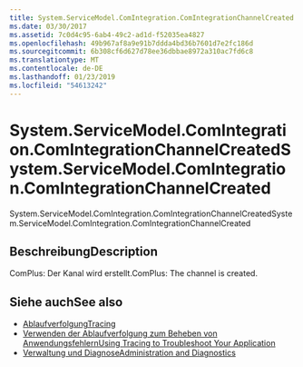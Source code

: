 ```yaml
---
title: System.ServiceModel.ComIntegration.ComIntegrationChannelCreated
ms.date: 03/30/2017
ms.assetid: 7c0d4c95-6ab4-49c2-ad1d-f52035ea4827
ms.openlocfilehash: 49b967af8a9e91b7ddda4bd36b7601d7e2fc186d
ms.sourcegitcommit: 6b308cf6d627d78ee36dbbae8972a310ac7fd6c8
ms.translationtype: MT
ms.contentlocale: de-DE
ms.lasthandoff: 01/23/2019
ms.locfileid: "54613242"
---
```

# <a name="systemservicemodelcomintegrationcomintegrationchannelcreated"></a><span data-ttu-id="c04b4-102">System.ServiceModel.ComIntegration.ComIntegrationChannelCreated</span><span class="sxs-lookup"><span data-stu-id="c04b4-102">System.ServiceModel.ComIntegration.ComIntegrationChannelCreated</span></span>
<span data-ttu-id="c04b4-103">System.ServiceModel.ComIntegration.ComIntegrationChannelCreated</span><span class="sxs-lookup"><span data-stu-id="c04b4-103">System.ServiceModel.ComIntegration.ComIntegrationChannelCreated</span></span>  
  
## <a name="description"></a><span data-ttu-id="c04b4-104">Beschreibung</span><span class="sxs-lookup"><span data-stu-id="c04b4-104">Description</span></span>  
 <span data-ttu-id="c04b4-105">ComPlus: Der Kanal wird erstellt.</span><span class="sxs-lookup"><span data-stu-id="c04b4-105">ComPlus: The channel is created.</span></span>  
  
## <a name="see-also"></a><span data-ttu-id="c04b4-106">Siehe auch</span><span class="sxs-lookup"><span data-stu-id="c04b4-106">See also</span></span>
- [<span data-ttu-id="c04b4-107">Ablaufverfolgung</span><span class="sxs-lookup"><span data-stu-id="c04b4-107">Tracing</span></span>](../../../../../docs/framework/wcf/diagnostics/tracing/index.md)
- [<span data-ttu-id="c04b4-108">Verwenden der Ablaufverfolgung zum Beheben von Anwendungsfehlern</span><span class="sxs-lookup"><span data-stu-id="c04b4-108">Using Tracing to Troubleshoot Your Application</span></span>](../../../../../docs/framework/wcf/diagnostics/tracing/using-tracing-to-troubleshoot-your-application.md)
- [<span data-ttu-id="c04b4-109">Verwaltung und Diagnose</span><span class="sxs-lookup"><span data-stu-id="c04b4-109">Administration and Diagnostics</span></span>](../../../../../docs/framework/wcf/diagnostics/index.md)

